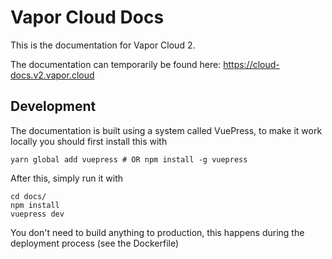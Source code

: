 # Vapor Cloud Docs

This is the documentation for Vapor Cloud 2.

The documentation can temporarily be found here: https://cloud-docs.v2.vapor.cloud

## Development

The documentation is built using a system called VuePress, to make it work locally you should first install this with

```
yarn global add vuepress # OR npm install -g vuepress
```

After this, simply run it with

```
cd docs/
npm install
vuepress dev
```

You don't need to build anything to production, this happens during the deployment process (see the Dockerfile)

